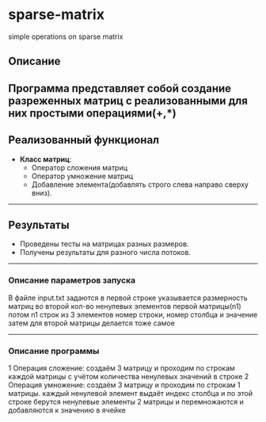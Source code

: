# sparse-matrix
simple operations on sparse matrix

## Описание
Программа представляет собой создание разреженных матриц с реализованными для них простыми операциями(+,*)
---
## Реализованный функционал
- **Класс матриц**: 
  - Оператор сложения матриц
  - Оператор умножение матриц
  - Добавление элемента(добавлять строго слева направо сверху вниз).
---
## Результаты
- Проведены тесты на матрицах разных размеров.
- Получены результаты для разного числа потоков.
---
### Описание параметров запуска
В файле input.txt задаются в первой строке указывается размерность матриц во второй кол-во ненулевых элементов первой матрицы(n1) потом n1 строк из 3 элементов номер строки, номер столбца и значение затем для второй матрицы делается тоже самое

---
 
### Описание программы
 1 Операция сложение: создаём 3 матрицу и проходим по строкам каждой матрицы с учётом количества ненулевых значений в строке
 2 Операция умножение: создаём 3 матрицу и проходим по строкам 1 матрицы. каждый ненулевой элемент выдаёт индекс столбца и по этой строке берутся ненулевые элементы 2 матрицы и перемножаются и добавляются к значению в ячейке
 
